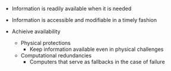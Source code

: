 - Information is readily available when it is needed

- Information is accessible and modifiable in a timely fashion

- Achieive availability
	- Physical protections
		- Keep information available even in physical challenges
	- Computational redundancies
		- Computers that serve as fallbacks in the case of failure